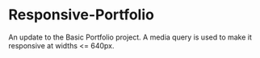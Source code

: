 # Responsive-Portfolio
An update to the Basic Portfolio project.  A media query is used to make it responsive at widths <= 640px.
